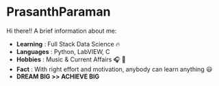 # PrasanthParaman
Hi there!! A brief information about me:
- <b>Learning</b> : Full Stack Data Science 🔥
- <b>Languages</b> : Python, LabVIEW, C
- <b>Hobbies</b> : Music & Current Affairs 🎧 📰
- <b>Fact</b> : With right effort and motivation, anybody can learn anything 😃
- <b>DREAM BIG >> ACHIEVE BIG</b>
